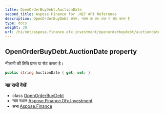 ```yaml
---
title: OpenOrderBuyDebt.AuctionDate
second_title: Aspose.Finance for .NET API Reference
description: OpenOrderBuyDebt संपत्त. नलम क तथ प्रप्त य सेट करत है
type: docs
weight: 30
url: /hi/net/aspose.finance.ofx.investment/openorderbuydebt/auctiondate/
---
```

## OpenOrderBuyDebt.AuctionDate property

नीलामी की तिथि प्राप्त या सेट करता है।

```csharp
public string AuctionDate { get; set; }
```

### यह सभी देखें

* class [OpenOrderBuyDebt](../)
* नाम स्थान [Aspose.Finance.Ofx.Investment](../../openorderbuydebt/)
* सभा [Aspose.Finance](../../../)


